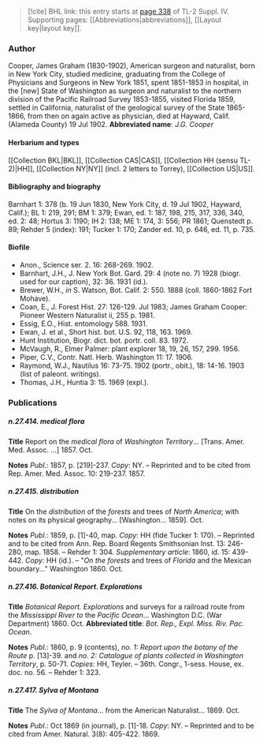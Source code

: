 > [!cite] BHL link: this entry starts at [page 338](https://www.biodiversitylibrary.org/page/33266015) of TL-2 Suppl. IV.
> Supporting pages: [[Abbreviations|abbreviations]], [[Layout key|layout key]].

### Author

Cooper, James Graham (1830-1902), American surgeon and naturalist, born in New York City, studied medicine, graduating from the College of Physicians and Surgeons in New York 1851, spent 1851-1853 in hospital, in the \[new\] State of Washington as surgeon and naturalist to the northern division of the Pacific Railroad Survey 1853-1855, visited Florida 1859, settled in California, naturalist of the geological survey of the State 1865-1866, from then on again active as physician, died at Hayward, Calif. (Alameda County) 19 Jul 1902. 
**Abbreviated name**: *J.G. Cooper*

#### Herbarium and types

[[Collection BKL|BKL]], [[Collection CAS|CAS]], [[Collection HH (sensu TL-2)|HH]], [[Collection NY|NY]] (incl. 2 letters to Torrey), [[Collection US|US]].

#### Bibliography and biography

Barnhart 1: 378 (b. 19 Jun 1830, New York City, d. 19 Jul 1902, Hayward, Calif.); BL 1: 219, 291; BM 1: 379; Ewan, ed. 1: 187, 198, 215, 317, 336, 340, ed. 2: 48; Hortus 3: 1190; IH 2: 138; ME 1: 174, 3: 556; PR 1861; Quenstedt p. 89; Rehder 5 (index): 191; Tucker 1: 170; Zander ed. 10, p. 646, ed. 11, p. 735.

#### Biofile

- Anon., Science ser. 2. 16: 268-269. 1902.
- Barnhart, J.H., J. New York Bot. Gard. 29: 4 (note no. 7) 1928 (biogr. used for our caption), 32: 36. 1931 (id.).
- Brewer, W.H., *in* S. Watson, Bot. Calif. 2: 550. 1888 (coll. 1860-1862 Fort Mohave).
- Coan, E., J. Forest Hist. 27: 126-129. Jul 1983; James Graham Cooper: Pioneer Western Naturalist ii, 255 p. 1981.
- Essig, E.O., Hist. entomology 588. 1931.
- Ewan, J. et al., Short hist. bot. U.S. 92, 118, 163. 1969.
- Hunt Institution, Biogr. dict. bot. portr. coll. 83. 1972.
- McVaugh, R., Elmer Palmer: plant explorer 18, 19, 26, 157, 299. 1956.
- Piper, C.V., Contr. Natl. Herb. Washington 11: 17. 1906.
- Raymond, W.J., Nautilus 16: 73-75. 1902 (portr., obit.), 18: 14-16. 1903 (list of paleont. writings).
- Thomas, J.H., Huntia 3: 15. 1969 (expl.).

### Publications

##### n.27.414. medical flora

**Title**
Report on the *medical flora* of *Washington Territory*... \[Trans. Amer. Med. Assoc. ...\] 1857. Oct.

**Notes**
*Publ*.: 1857, p. \[219\]-237. *Copy*: NY. – Reprinted and to be cited from Rep. Amer. Med. Assoc. 10: 219-237. 1857.

##### n.27.415. distribution

**Title**
On the *distribution* of the *forests* and trees of *North America*; with notes on its physical geography... \[Washington... 1859\]. Oct.

**Notes**
*Publ*.: 1859, p. \[1\]-40, map. *Copy*: HH (fide Tucker 1: 170). – Reprinted and to be cited from Ann. Rep. Board Regents Smithsonian Inst. 13: 246-280, map. 1858. – Rehder 1: 304.
*Supplementary article*: 1860, id. 15: 439-442. *Copy*: HH (id.). – "*On the forests* and trees of *Florida* and the Mexican boundary..." Washington 1860. Oct.

##### n.27.416. Botanical Report. Explorations

**Title**
*Botanical Report. Explorations* and surveys for a railroad route from the *Mississippi* *River to* the *Pacific Ocean*... Washington D.C. (War Department) 1860. Oct.
**Abbreviated title**: *Bot. Rep., Expl. Miss. Riv. Pac. Ocean*.

**Notes**
*Publ*.: 1860, p. 9 (contents), *no. 1: Report upon the botany of the Route* p. \[13\]-39. and *no*.
*2: Catalogue of plants collected in Washington Territory*, p. 50-71. *Copies*: HH, Teyler. – 36th. Congr., 1-sess. House, ex. doc. no. 56. – Rehder 1: 323.

##### n.27.417. Sylva of Montana

**Title**
The *Sylva of Montana*... from the American Naturalist... 1869. Oct.

**Notes**
*Publ*.: Oct 1869 (in journal), p. \[1\]-18. *Copy*: NY. – Reprinted and to be cited from Amer. Natural. 3(8): 405-422. 1869.

